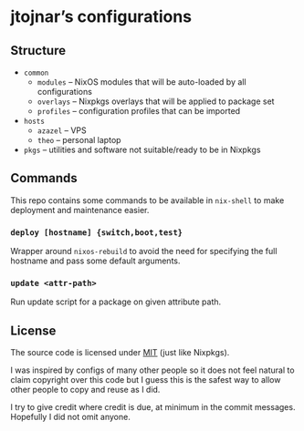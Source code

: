 # jtojnar’s configurations

## Structure
* `common`
    * `modules` – NixOS modules that will be auto-loaded by all configurations
    * `overlays` – Nixpkgs overlays that will be applied to package set
    * `profiles` – configuration profiles that can be imported
* `hosts`
    * `azazel` – VPS
    * `theo` – personal laptop
* `pkgs` – utilities and software not suitable/ready to be in Nixpkgs

## Commands

This repo contains some commands to be available in `nix-shell` to make deployment and maintenance easier.

### `deploy [hostname] {switch,boot,test}`

Wrapper around `nixos-rebuild` to avoid the need for specifying the full hostname and pass some default arguments.

### `update <attr-path>`

Run update script for a package on given attribute path.

## License

The source code is licensed under [MIT](LICENSE.md) (just like Nixpkgs).

I was inspired by configs of many other people so it does not feel natural to claim copyright over this code but I guess this is the safest way to allow other people to copy and reuse as I did.

I try to give credit where credit is due, at minimum in the commit messages. Hopefully I did not omit anyone.
